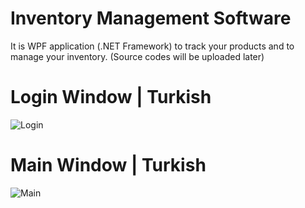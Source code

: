 # Inventory Management Software
It is WPF application (.NET Framework) to track your products and to manage your inventory. (Source codes will be uploaded later)

# Login Window | Turkish
![Login](https://images2.imgbox.com/11/34/Cbds5jOP_o.png)

# Main Window | Turkish
![Main](https://images2.imgbox.com/88/40/comW9MVk_o.png)
